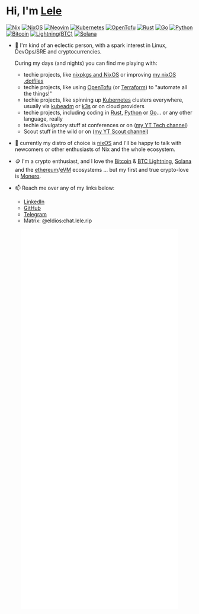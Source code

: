 # Hi, I'm [Lele](https://youtube.com/LeleOnTech)

[![Nix](https://img.shields.io/badge/NIX-5277C3.svg?style=for-the-badge&logo=NixOS&logoColor=white)](https://builtwithnix.org/)
[![NixOS](https://img.shields.io/badge/NIXOS-5277C3.svg?style=for-the-badge&logo=NixOS&logoColor=white)](https://nixos.org/)
[![Neovim](https://img.shields.io/badge/NeoVim-%2357A143.svg?&style=for-the-badge&logo=neovim&logoColor=white)](https://github.com/neovim/neovim)
[![Kubernetes](https://img.shields.io/badge/Kubernetes-%23326CE5.svg?&style=for-the-badge&logo=kubernetes&logoColor=white)](https://kubernetes.io)
[![OpenTofu](https://img.shields.io/badge/OpenTofu-%23FFDA18.svg?&style=for-the-badge&logo=opentofu&logoColor=white)](https://opentofu.org)
[![Rust](https://img.shields.io/badge/Rust-%23F36D00.svg?&style=for-the-badge&logo=rust&logoColor=white)](https://rust-lang.org)
[![Go](https://img.shields.io/badge/Go-%2300ADD8.svg?&style=for-the-badge&logo=go&logoColor=white)](https://go.dev)
[![Python](https://img.shields.io/badge/Python-%233776AB.svg?&style=for-the-badge&logo=python&logoColor=white)](https://python.org)
[![Bitcoin](https://img.shields.io/badge/bitcoin-%23F7931A.svg?&style=for-the-badge&logo=bitcoin&logoColor=white)](https://bitcoin.org)
[![Lightning(BTC)](https://img.shields.io/badge/lightning-%23792EE5.svg?&style=for-the-badge&logo=lightning&logoColor=white)](https://lightning.network)
[![Solana](https://img.shields.io/badge/solana-%239945FF.svg?&style=for-the-badge&logo=solana&logoColor=white)](https://solana.org)

- :telescope: I'm kind of an eclectic person, with a spark interest in Linux, DevOps/SRE and cryptocurrencies.

  During my days (and nights) you can find me playing with:
    * techie projects, like [nixpkgs and NixOS](https://github.com/NixOS/nixpkgs/) or improving [my nixOS .dotfiles](https://github.com/eldios/.dotfiles)
    * techie projects, like using [OpenTofu](https://opentofu.org) (or [Terraform](https://terraform.io)) to "automate all the things!"
    * techie projects, like spinning up [Kubernetes](https://kubernetes.io) clusters everywhere, usually via [kubeadm](https://github.com/kubernetes/kubeadm) or [k3s](https://k3s.io) or on cloud providers
    * techie projects, including coding in [Rust](https://rust-lang.org), [Python](https://python.org) or [Go](https://go.dev)... or any other language, really
    * techie divulgatory stuff at conferences or on ([my YT Tech channel](https://youtube.com/LeleOnTech))
    * Scout stuff in the wild or on ([my YT Scout channel](https://youtube.com/LeleOnScout))
- :penguin: currently my distro of choice is [nixOS](https://nixos.org/) and I'll be happy to talk with newcomers or other enthusiasts of Nix and the whole ecosystem.
- :coin: I'm a crypto enthusiast, and I love the [Bitcoin](https://bitcoin.org/) & [BTC Lightning](https://lightning.network), [Solana](https://solana.com) and the [ethereum](https://ethereum.org/)/[eVM](https://ethereum.org/en/developers/docs/evm) ecosystems ... but my first and true crypto-love is [Monero](https://www.getmonero.org/).
- :mailbox: Reach me over any of my links below:
    - [LinkedIn](https://linkedin.com/in/emanuelecalo/)
    - [GitHub](https://github.com/eldios)
    - [Telegram](https://t.me/eldios)
    - Matrix: @eldios:chat.lele.rip

<p align="center">
  <a href="https://github.com/eldios/">
    <img src="https://raw.githubusercontent.com/eldios/eldios/main/github-metrics.svg" />
  </a>
</p>
